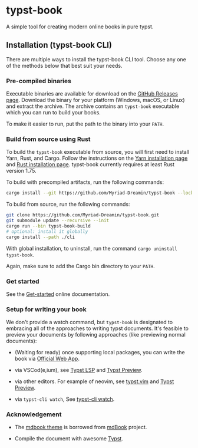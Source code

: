 # typst-book

A simple tool for creating modern online books in pure typst.

## Installation (typst-book CLI)

There are multiple ways to install the typst-book CLI tool.
Choose any one of the methods below that best suit your needs.

### Pre-compiled binaries

Executable binaries are available for download on the [GitHub Releases page](https://github.com/Myriad-Dreamin/typst-book/releases).
Download the binary for your platform (Windows, macOS, or Linux) and extract the archive.
The archive contains an `typst-book` executable which you can run to build your books.

To make it easier to run, put the path to the binary into your `PATH`.

### Build from source using Rust

To build the `typst-book` executable from source, you will first need to install Yarn, Rust, and Cargo.
Follow the instructions on the [Yarn installation page](https://classic.yarnpkg.com/en/docs/install) and [Rust installation page](https://www.rust-lang.org/tools/install).
typst-book currently requires at least Rust version 1.75.

To build with precompiled artifacts, run the following commands:

```sh
cargo install --git https://github.com/Myriad-Dreamin/typst-book --locked typst-book-cli
```

To build from source, run the following commands:

```sh
git clone https://github.com/Myriad-Dreamin/typst-book.git
git submodule update --recursive --init
cargo run --bin typst-book-build
# optional: install it globally
cargo install --path ./cli
```

With global installation, to uninstall, run the command `cargo uninstall typst-book`.

Again, make sure to add the Cargo bin directory to your `PATH`.

### Get started

See the [Get-started](https://myriad-dreamin.github.io/typst-book/guide/get-started.html) online documentation.

### Setup for writing your book

We don't provide a watch command, but `typst-book` is designated to embracing all of the approaches to writing typst documents. It's feasible to preview your documents by following approaches (like previewing normal documents):

- (Waiting for ready) once supporting local packages, you can write the book via [Official Web App](https://typst.app).

- via VSCod(e,ium), see [Typst LSP](https://marketplace.visualstudio.com/items?itemName=nvarner.typst-lsp) and [Typst Preview](https://marketplace.visualstudio.com/items?itemName=mgt19937.typst-preview).

- via other editors. For example of neovim, see [typst.vim](https://github.com/kaarmu/typst.vim) and [Typst Preview](https://github.com/Enter-tainer/typst-preview#use-without-vscode).

- via `typst-cli watch`, See [typst-cli watch](https://github.com/typst/typst#usage).

### Acknowledgement

- The [mdbook theme](./themes/mdbook/) is borrowed from [mdBook](https://github.com/rust-lang/mdBook/tree/master/src/theme) project.

- Compile the document with awesome [Typst](https://github.com/typst/typst).
